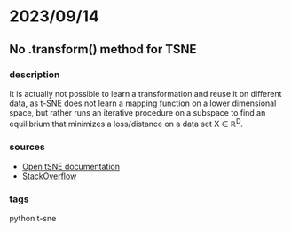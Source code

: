 # 2023/09/14

## No .transform() method for TSNE

### description

It is actually not possible to learn a transformation and reuse it on different data,
as t-SNE does not learn a mapping function on a lower dimensional space,
but rather runs an iterative procedure on a subspace to find an equilibrium that
minimizes a loss/distance on a data set X ∈ ℝ<sup>D</sup>.

### sources

- [Open tSNE documentation](https://opentsne.readthedocs.io/en/stable/tsne_algorithm.html#t-sne)
- [StackOverflow](https://stackoverflow.com/questions/59214232/python-tsne-transform-does-not-exist)

### tags
python
t-sne